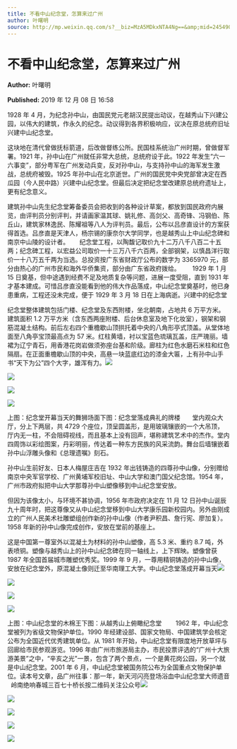 ```yaml
---
title: 不看中山纪念堂，怎算来过广州
author: 叶曙明
source: http://mp.weixin.qq.com/s?__biz=MzA5MDkxNTA4Ng==&amp;mid=2454908710&amp;idx=1&amp;sn=334532c311208a1edc4312416c76302d&amp;chksm=87a22747b0d5ae51f126c00b2b91f7386a1d36eb3bf11eba91acefec3b22c871450885b34003#rd
---
```


# 不看中山纪念堂，怎算来过广州

**Author:** 叶曙明

**Published:** 2019 年 12 月 08 日 16:58

1928 年 4 月，为纪念孙中山，由国民党元老胡汉民提出动议，在越秀山下兴建公园，以伟大的建筑，作永久的纪念。动议得到各界积极响应，议决在原总统府旧址兴建中山纪念堂。

这块地在清代曾做抚标箭道，后改做督练公所。民国桂系统治广州时期，曾做督军署。1921 年，孙中山在广州就任非常大总统，总统府设于此。1922 年发生“六一六事变”，部分粤军在广州发动兵变，反对孙中山，与支持孙中山的海军发生激战，总统府被毁。1925 年孙中山在北京逝世。广州的国民党中央党部曾决定在西瓜园（今人民中路）兴建中山纪念堂。但最后决定把纪念堂改建原总统府遗址上，更有纪念意义。

建筑孙中山先生纪念堂筹备委员会把收到的各种设计草案，都放到国民政府内展览，由评判员分别评判，并请画家温其球、姚礼修、高剑父、高奇锋、冯钢伯、陈丘山，建筑家林逸民、陈耀祖等八人为评判员。最后，公布以吕彦直设计的方案获得首选。吕彦直是天津人，杨宗锡的康奈尔大学同学，也是越秀山上中山纪念碑和南京中山陵的设计者。      纪念堂工程，以陶馥记取价九十二万八千八百二十五两；纪念碑工程，以宏益公司取价一十三万八千六百两，全部钢架，以慎昌洋行取价一十八万五千两为当选。总投资按广东省财政厅公布的数字为 3365970 元，部分由热心的广州市民和海外华侨集资，部分由广东省政府拨给。       1929 年 1 月 15 日奠基，但中途遇到经费不足及地质复杂等问题，进展一度受阻，直到 1931 年才基本建成。可惜吕彦直没能看到他的伟大作品落成，中山纪念堂奠基时，他已身患重病，工程还没未完成，便于 1929 年 3 月 18 日在上海病逝。兴建中的纪念堂

纪念堂整体建筑包括门楼、纪念堂及东西附楼，坐北朝南，占地共 6 万平方米。建筑面积 1.2 万平方米（含东西两座附楼、后台休息室及地下化妆室），钢架和钢筋混凝土结构。前后左右四个重檐歇山顶拱托着中央的八角形亭式顶盖。从堂体地面至八角亭宝顶最高点为 57 米。红柱黄墙，衬以宝蓝色琉璃瓦盖，庄严瑰丽。墙裙为辽宁青石，用香港花岗岩做须弥座台基和阶级。廊柱为红色水磨石米柱和红色隔扇。在正面重檐歇山顶的中央，高悬一块蓝底红边的漆金大匾，上有孙中山手书“天下为公”四个大字，雄浑有力。![](https://mmbiz.qpic.cn/mmbiz_jpg/PJWG74pLsMZbMh6RCbpzibF89tk2RnpPfqhvhnBSkykGp8BJMa4RmLzJricDPrDDOF41Bic2qdLpfj3yn4pv4Pribg/640?wx_fmt=jpeg)

![](https://mmbiz.qpic.cn/mmbiz_jpg/PJWG74pLsMZbMh6RCbpzibF89tk2RnpPfozPn4u1NBGSp470p4r1HzKvOh54fz0Nia8GRTKU2icW1l8ttzUHLgzqA/640?wx_fmt=jpeg)

![](https://mmbiz.qpic.cn/mmbiz_jpg/PJWG74pLsMZbMh6RCbpzibF89tk2RnpPfvMLicnsd6oGV9sQuRoevk9JLsq4ovf2EVE2M5Fwfj3yTwMicy6W4rxSA/640?wx_fmt=jpeg)

![](https://mmbiz.qpic.cn/mmbiz_png/Ljib4So7yuWiaibkBr1fWuDuLeemO1ofNFE7oMDBMMgnyVj45qR0v4NVcoRvz9uIpOOIaueA3LshoHxlNrYIy0sXQ/640?wx_fmt=png)

上图：纪念堂开幕当天的舞狮场面下图：纪念堂落成典礼的牌楼       堂内观众大厅，分上下两层，共 4729 个座位，顶呈圆盖形，是用玻璃镶嵌的一个大吊顶，厅内无一柱，不会阻碍视线，而且基本上没有回声，堪称建筑艺术中的杰作。堂内四周饰以彩绘图案，丹彩明丽，传达着一种东方民族的风采流韵。舞台后墙镶嵌着孙中山浮雕头像和《总理遗嘱》刻石。

孙中山生前好友、日本人梅屋庄吉在 1932 年出钱铸造的四尊孙中山像，分别赠给南京中央军官学校、广州黄埔军校旧址、中山大学和澳门国父纪念馆。1954 年，广州市政府拟把中山大学那尊孙中山塑像移到中山纪念堂安放。

但因为该像太小，与环境不甚协调，1956 年市政府决定在 11 月 12 日孙中山诞辰九十周年时，把这尊像又从中山纪念堂移到中山大学康乐园新校园内。另外由刚成立的广州人民美术社雕塑组创作新的孙中山像（作者尹积昌、詹行宪、廖加复）。1958 年新的孙中山像完成创作，安放在堂前的基座上。

这是中国第一尊室外以混凝土为材料的孙中山塑像，高 5.3 米、重约 8.7 吨，外表喷铜。塑像与越秀山上的孙中山纪念碑在同一轴线上，上下辉映。塑像曾获 1987 年全国首届城市雕塑优秀奖。1999 年 9 月，一尊用精铜铸造的孙中山像，安放在纪念堂外，原混凝土像则迁至华南理工大学。中山纪念堂落成开幕当天![](https://mmbiz.qpic.cn/mmbiz_gif/Ljib4So7yuWjnntjDicXRnKqFqx2KGfxxVKwNu7bkbjjHdTmfgXicN34yJiaeyfdibOyKzkW6vfPy9G07I9zsUcU7zw/640?wx_fmt=gif)

![](https://mmbiz.qpic.cn/mmbiz_jpg/PJWG74pLsMZbMh6RCbpzibF89tk2RnpPfsqLMicbzTaSyeg3PibbveafLX1nwy3ghZ7QxkeyEJnEib645wBQynGicJA/640?wx_fmt=jpeg)

![](https://mmbiz.qpic.cn/mmbiz_jpg/PJWG74pLsMZbMh6RCbpzibF89tk2RnpPfElDjZJ7ia0KAbDV2ibOLhVVQ1KdxYVB3s6ciaDzictU6hFDXudg7UM4vmw/640?wx_fmt=jpeg)

![](https://mmbiz.qpic.cn/mmbiz_jpg/PJWG74pLsMZbMh6RCbpzibF89tk2RnpPfpSFsDj7ESe3tDLgOlLGiaR7STOMy3liaIibTOpZInfBLUnvy8reuk1Ukw/640?wx_fmt=jpeg)

上图：中山纪念堂的木棉王下图：从越秀山上俯瞰纪念堂        1962 年，中山纪念堂被列为省级文物保护单位。1990 年经建设部、国家文物局、中国建筑学会核定公布为全国近代优秀建筑单位。从 1981 年开始，中山纪念堂有限度地开放草坪与回廊给市民参观游览。1996 年由广州市旅游局主办，市民投票评选的“广州十大旅游美景”之中，“辛亥之光”一景，包含了两个景点，一个是黄花岗公园，另一个就是中山纪念堂。2001 年 6 月，中山纪念堂被国务院公布为全国重点文物保护单位。读本号文章，品广州往事：那一年，新天河闪亮登场浴血中山纪念堂大师遗音   岭南绝响春城三百七十桥长按二维码关注公众号![](https://mmbiz.qpic.cn/mmbiz_png/Ljib4So7yuWiaibkBr1fWuDuLeemO1ofNFE7oMDBMMgnyVj45qR0v4NVcoRvz9uIpOOIaueA3LshoHxlNrYIy0sXQ/640?wx_fmt=png)

![](https://mmbiz.qpic.cn/mmbiz_gif/Ljib4So7yuWjnntjDicXRnKqFqx2KGfxxVKwNu7bkbjjHdTmfgXicN34yJiaeyfdibOyKzkW6vfPy9G07I9zsUcU7zw/640?wx_fmt=gif)

![](https://mmbiz.qpic.cn/mmbiz_jpg/PJWG74pLsMZbMh6RCbpzibF89tk2RnpPfEeH3Ugj7Hibr76McgUicj57QxticS3icSWyqUjl1h7vfpowRM62nQnIbXQ/640?wx_fmt=jpeg)

![](https://mmbiz.qpic.cn/mmbiz_jpg/PJWG74pLsMZbMh6RCbpzibF89tk2RnpPfqDNncOxOkexg5V6FZfn4b9lCYiarqzM8HSia13Niciae4bbPI7X8DZ8bcg/640?wx_fmt=jpeg)

![](https://mmbiz.qpic.cn/mmbiz_gif/Ljib4So7yuWj8QdYWrKZ2RGFa6HLvR3OniaqcAMgASZDFBLbmuUqVvfpbgRIATdiaHfQIctxgVmsMNYWLOfCJ2Xiag/640?wx_fmt=gif)
